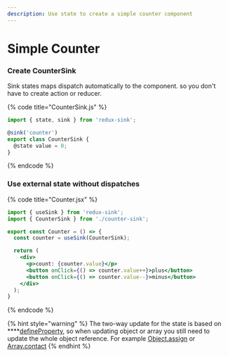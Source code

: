 ```yaml
---
description: Use state to create a simple counter component
---
```


# Simple Counter

### Create CounterSink

Sink states maps dispatch automatically to the component. so you don't have to create action or reducer.

{% code title="CounterSink.js" %}
```javascript
import { state, sink } from 'redux-sink';

@sink('counter')
export class CounterSink {
  @state value = 0;
}
```
{% endcode %}

### Use external state without dispatches

{% code title="Counter.jsx" %}
```jsx
import { useSink } from 'redux-sink';
import { CounterSink } from './counter-sink';

export const Counter = () => {
  const counter = useSink(CounterSink);

  return (
    <div>
      <p>count: {counter.value}</p>
      <button onClick={() => counter.value++}>plus</button>
      <button onClick={() => counter.value--}>minus</button>
    </div>
  );
}
```
{% endcode %}

{% hint style="warning" %}
The two-way update for the state is based on ****[defineProperty](https://developer.mozilla.org/en-US/docs/Web/JavaScript/Reference/Global_Objects/Object/defineProperty), so when updating object or array you still need to update the whole object reference. For example [Object.assign](https://developer.mozilla.org/en-US/docs/Web/JavaScript/Reference/Global_Objects/Object/assign) or [Array.contact](https://developer.mozilla.org/en-US/docs/Web/JavaScript/Reference/Global_Objects/Array/concat)
{% endhint %}

